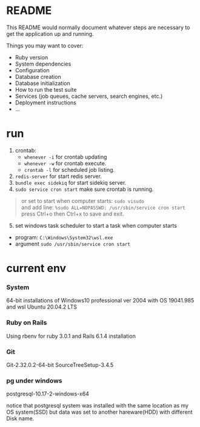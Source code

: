 # README

This README would normally document whatever steps are necessary to get the
application up and running.

Things you may want to cover:

* Ruby version
* System dependencies
* Configuration
* Database creation
* Database initialization
* How to run the test suite
* Services (job queues, cache servers, search engines, etc.)
* Deployment instructions
* ...

# run

1. crontab: 
    - `whenever -i` for crontab updating
    - `whenever -w` for crontab execute.
    - `crontab -l` for scheduled job listing.
2. `redis-server` for start redis server.
3. `bundle exec sidekiq` for start sidekiq server.
4. `sudo service cron start` make sure crontab is running.

> or set to start when computer starts: `sudo visudo`  
> and add line: `%sudo ALL=NOPASSWD: /usr/sbin/service cron start`  
> press Ctrl+o then Ctrl+x to save and exit.

5. set windows task scheduler to start a task when computer starts
  - program: `C:\Windows\System32\wsl.exe`
  - argument `sudo /usr/sbin/service cron start`

# current env

### System

64-bit installations of Windows10 professional ver 2004 with OS 19041.985
and wsl Ubuntu 20.04.2 LTS

### Ruby on Rails

Using rbenv for ruby 3.0.1 and Rails 6.1.4 installation

### Git

Git-2.32.0.2-64-bit
SourceTreeSetup-3.4.5

### pg under windows
postgresql-10.17-2-windows-x64

notice that postgresql system was installed with the same location as my OS system(SSD) but data was set to another hareware(HDD) with different Disk name.
